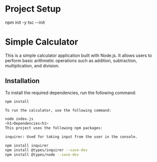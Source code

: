 # Project Setup
npm init -y
tsc --init


# Simple Calculator

This is a simple calculator application built with Node.js. It allows users to perform basic arithmetic operations such as addition, subtraction, multiplication, and division.

## Installation

To install the required dependencies, run the following command:

```bash
npm install

To run the calculator, use the following command:

node index.js
<h1>Dependencies<h1>
This project uses the following npm packages:

inquirer: Used for taking input from the user in the console.

npm install inquirer
npm install @types/inquirer --save-dev
npm install @types/node --save-dev
